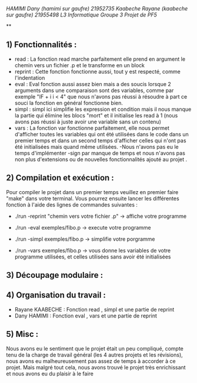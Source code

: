 
*HAMIMI Dany  (hamimi sur gaufre) 21952735
Kaabeche Rayane (kaabeche sur gaufre) 21955498
L3 Informatique Groupe 3
Projet de PF5*

  


  

**

## 1) Fonctionnalités :
- read : La fonction read marche parfaitement elle prend en argument le chemin vers un fichier .p et le transforme en un block 
- reprint : Cette fonction fonctionne aussi, tout y est respecté, comme l'indentation 
-  eval : Eval fonction aussi assez bien mais a des soucis lorsque 2 arguments dans une comparaison sont des variables, comme par exemple "IF + i i < 4" que nous n'avons pas réussi à résoudre à part ce souci la fonction en général fonctionne bien.
- simpl  : simpl ici simplifie les expression et condition mais il nous manque la partie qui élimine les blocs "mort" et il initialise les read à 1 (nous avons pas réussi à juste avoir une variable sans un contenu) 
- vars : La fonction var fonctionne parfaitement, elle nous permet d'afficher toutes les variables qui ont été utilisées dans le code dans un premier temps et dans un second temps d'afficher celles qui n'ont pas été initialisées mais quand même utilisées.
-Nous n'avons pas eu le temps d'implémenter -sign par manque de temps et nous n'avons pas non plus d'extensions ou de nouvelles fonctionnalités ajouté au projet .

## 2) Compilation et exécution :
Pour compiler le projet dans un premier temps veuillez en premier faire "make" dans votre terminal.
Vous pourrez ensuite lancer les différentes fonction à l'aide des lignes de commandes suivantes :

- ./run -reprint "chemin vers votre fichier .p" -> affiche votre programme

- ./run -eval exemples/fibo.p -> execute votre programme

- ./run -simpl exemples/fibo.p -> simplifie votre porgramme

- ./run -vars exemples/fibo.p -> vous donne les variables de votre programme utilisées, et celles utilisées sans avoir été initialisées


## 3) Découpage modulaire :


## 4) Organisation du travail :
- Rayane KAABECHE : Fonction read , simpl et une partie de reprint 
- Dany HAMIMI : Fonction eval , vars et une partie de reprint

## 5) Misc :
Nous avons eu le sentiment que le projet était un peu compliqué, compte tenu de la charge de travail général (les 4 autres projets et les révisions), nous avons eu malheureusement pas assez de temps à accorder à ce projet. Mais malgré tout cela, nous avons trouvé le projet très enrichissant et nous avons eu du plaisir à le faire  
